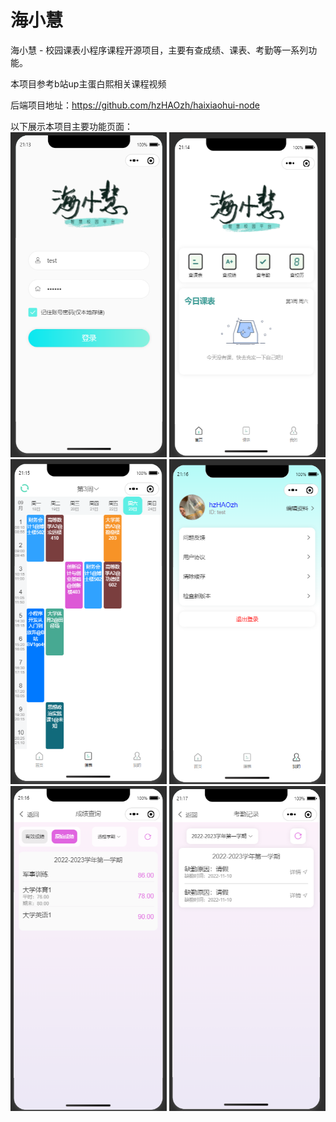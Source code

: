 # 海小慧

海小慧 - 校园课表小程序课程开源项目，主要有查成绩、课表、考勤等一系列功能。</br>

本项目参考b站up主蛋白熙相关课程视频</br>

后端项目地址：https://github.com/hzHAOzh/haixiaohui-node</br>

以下展示本项目主要功能页面：</br>
<img src="https://github.com/hzHAOzh/haixiaohui/raw/master/asset/pagesImgs/登录页面.png" width="250px" height="520px">
<img src="https://github.com/hzHAOzh/haixiaohui/raw/master/asset/pagesImgs/首页页面.png" width="250px" height="520px">
<img src="https://github.com/hzHAOzh/haixiaohui/raw/master/asset/pagesImgs/课表页面.png" width="250px" height="520px">
<img src="https://github.com/hzHAOzh/haixiaohui/raw/master/asset/pagesImgs/我的页面.png" width="250px" height="520px">
<img src="https://github.com/hzHAOzh/haixiaohui/raw/master/asset/pagesImgs/成绩页面.png" width="250px" height="520px">
<img src="https://github.com/hzHAOzh/haixiaohui/raw/master/asset/pagesImgs/考勤页面.png" width="250px" height="520px">
